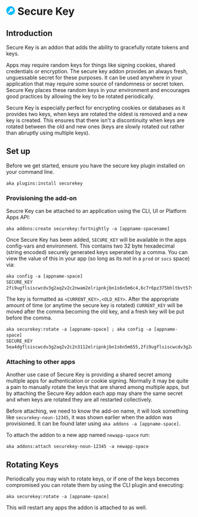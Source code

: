 # ![Secure Key Logo](../assets/securekey-small.png "Secure Key")  Secure Key

<!-- toc -->


## Introduction

Secure Key is an addon that adds the ability to gracefully rotate tokens and keys. 

Apps may require random keys for things like signing cookies, shared credentials or encryption.  The secure key addon provides an always fresh, unguessable secret for these purposes. It can be used anywhere in your application that may require some source of randomness or secret token.  Secure Key places these random keys in your environment and encourages good practices by allowing the key to be rotated periodically.

Secure Key is especially perfect for encrypting cookies or databases as it provides two keys, when keys are rotated the oldest is removed and a new key is created.  This ensures that there isn't a discontinuity when keys are rotated between the old and new ones (keys are slowly rotated out rather than abruptly using multiple keys).

## Set up

Before we get started, ensure you have the secure key plugin installed on your command line.

```shell
aka plugins:install securekey
```

### Provisioning the add-on

Seucre Key can be attached to an application using the CLI, UI or Platform Apps API:

```shell
aka addons:create securekey:fortnightly -a [appname-spacename]
```
Once Secure Key has been added, `SECURE_KEY` will be available in the apps config-vars and environment.  This contains two 32 byte hexadecimal (string encoded) securely generated keys seperated by a comma. You can view the value of this in your app (so long as its not in a `prod` or `socs` space) via:

```shell
aka config -a [appname-space]
SECURE_KEY		2fi9ugflsiscwcdv3g2aq2v2c2nwam2elripnkjbn1s6n5m6c4,6c7r6pz375bhltbvt57slj5waqj3fw1t7hc0u8bqwda0sqdth5
```

The key is formatted as `<CURRENT_KEY>,<OLD_KEY>`.  After the appropriate amount of time (or anytime the secure key is rotated) `CURRENT_KEY` will be moved after the comma becoming the old key, and a fresh key will be put before the comma.

```shell
aka securekey:rotate -a [appname-space] ; aka config -a [appname-space]
SECURE_KEY		5ea4dgflsiscwcdv3g2aq2v2c2n3112elripnkjbn1s6n5m655,2fi9ugflsiscwcdv3g2aq2v2c2nwam2elripnkjbn1s6n5m6c4
```

### Attaching to other apps

Another use case of Secure Key is providing a shared secret among multiple apps for authentication or cookie signing.  Normally it may be quite a pain to manually rotate the keys that are shared among multiple apps, but by attaching the Secure Key addon each app may share the same secret and when keys are rotated they are all restarted collectively.

Before attaching, we need to know the add-on name, it will look something like `securekey-noun-12345`, it was shown earlier when the addon was provisioned.  It can be found later using `aka addons -a [appname-space]`.

To attach the addon to a new app named `newapp-space` run:

```shell
aka addons:attach securekey-noun-12345 -a newapp-space
```

## Rotating Keys

Periodically you may wish to rotate keys, or if one of the keys becomes compromised you can rotate them by using the CLI plugin and executing:

```shell
aka securekey:rotate -a [appname-space]
```

This will restart any apps the addon is attached to as well. 